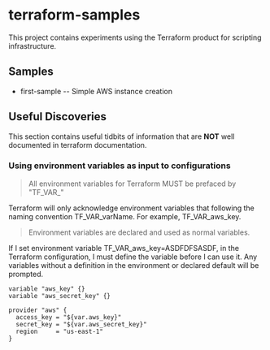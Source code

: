 # terraform-samples

This project contains experiments using the Terraform product for scripting infrastructure.

## Samples

* first-sample -- Simple AWS instance creation

## Useful Discoveries

This section contains useful tidbits of information that are **NOT** well documented in terraform documentation.

### Using environment variables as input to configurations
> All environment variables for Terraform MUST be prefaced by "TF_VAR_"

Terraform will only acknowledge environment variables that following the naming convention TF_VAR_varName.  For example, TF_VAR_aws_key.

> Environment variables are declared and used as normal variables. 

If I set environment variable TF_VAR_aws_key=ASDFDFSASDF, in the Terraform configuration, I must define the variable 
before I can use it.  Any variables without a definition in the environment or declared default will be prompted.

```  
variable "aws_key" {}
variable "aws_secret_key" {}

provider "aws" {
  access_key = "${var.aws_key}"
  secret_key = "${var.aws_secret_key}"
  region     = "us-east-1"
}
```  

